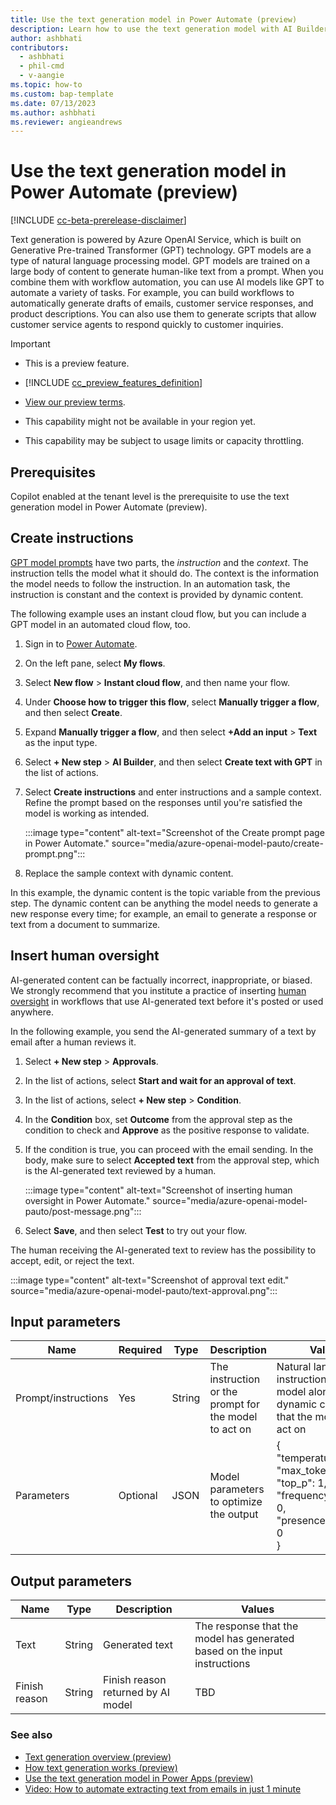 ```yaml
---
title: Use the text generation model in Power Automate (preview)
description: Learn how to use the text generation model with AI Builder in Power Automate.
author: ashbhati
contributors:
  - ashbhati
  - phil-cmd
  - v-aangie
ms.topic: how-to
ms.custom: bap-template
ms.date: 07/13/2023
ms.author: ashbhati
ms.reviewer: angieandrews
---
```


# Use the text generation model in Power Automate (preview)

[!INCLUDE [cc-beta-prerelease-disclaimer](./includes/cc-beta-prerelease-disclaimer.md)]

Text generation is powered by Azure OpenAI Service, which is built on Generative Pre-trained Transformer (GPT) technology. GPT models are a type of natural language processing model. GPT models are trained on a large body of content to generate human-like text from a prompt. When you combine them with workflow automation, you can use AI models like GPT to automate a variety of tasks. For example, you can build workflows to automatically generate drafts of emails, customer service responses, and product descriptions. You can also use them to generate scripts that allow customer service agents to respond quickly to customer inquiries.

> [!IMPORTANT]
>
> - This is a preview feature.
>
> - [!INCLUDE [cc_preview_features_definition](includes/cc-preview-features-definition.md)]
>
> - [View our preview terms](https://go.microsoft.com/fwlink/?linkid=2189520).
>
> - This capability might not be available in your region yet.
>
> - This capability may be subject to usage limits or capacity throttling.

## Prerequisites

Copilot enabled at the tenant level is the prerequisite to use the text generation model in Power Automate (preview).

## Create instructions

[GPT model prompts](azure-openai-textgen.md#parts-of-a-prompt) have two parts, the *instruction* and the *context*. The instruction tells the model what it should do. The context is the information the model needs to follow the instruction. In an automation task, the instruction is constant and the context is provided by dynamic content.

The following example uses an instant cloud flow, but you can include a GPT model in an automated cloud flow, too.

1. Sign in to [Power Automate](https://make.powerautomate.com).

1. On the left pane, select **My flows**.

1. Select **New flow** > **Instant cloud flow**, and then name your flow.

1. Under **Choose how to trigger this flow**, select **Manually trigger a flow**, and then select **Create**.

1. Expand **Manually trigger a flow**, and then select **+Add an input** > **Text** as the input type.

1. Select **+ New step** > **AI Builder**, and then select **Create text with GPT** in the list of actions.

1. Select **Create instructions** and enter instructions and a sample context. Refine the prompt based on the responses until you're satisfied the model is working as intended.

    :::image type="content" alt-text="Screenshot of the Create prompt page in Power Automate." source="media/azure-openai-model-pauto/create-prompt.png":::

1. Replace the sample context with dynamic content.

In this example, the dynamic content is the topic variable from the previous step. The dynamic content can be anything the model needs to generate a new response every time; for example, an email to generate a response or text from a document to summarize.

## Insert human oversight

AI-generated content can be factually incorrect, inappropriate, or biased. We strongly recommend that you institute a practice of inserting [human oversight](azure-openai-textgen.md#human-oversight) in workflows that use AI-generated text before it's posted or used anywhere.

In the following example, you send the AI-generated summary of a text by email after a human reviews it.

1. Select **+ New step** > **Approvals**.

1. In the list of actions, select **Start and wait for an approval of text**.

1. In the list of actions, select **+ New step** > **Condition**.

1. In the **Condition** box, set **Outcome** from the approval step as the condition to check and **Approve** as the positive response to validate.

1. If the condition is true, you can proceed with the email sending. In the body, make sure to select **Accepted text** from the approval step, which is the AI-generated text reviewed by a human.

    :::image type="content" alt-text="Screenshot of inserting human oversight in Power Automate." source="media/azure-openai-model-pauto/post-message.png":::

1. Select **Save**, and then select **Test** to try out your flow.

The human receiving the AI-generated text to review has the possibility to accept, edit, or reject the text.

  :::image type="content" alt-text="Screenshot of approval text edit." source="media/azure-openai-model-pauto/text-approval.png":::

## Input parameters

|Name  |Required  |Type  | Description | Values |
|---------|---------|---------|-------------|--------|
|Prompt/instructions     | Yes        |  String       | The instruction or the prompt for the model to act on   |  Natural language instruction for the model along with the dynamic content that the model can act on  | 
|Parameters     |  Optional       | JSON        |  Model parameters to optimize the output  |  {<br/>"temperature": 0,<br/>"max_tokens": 750,<br/>"top_p": 1,<br/>"frequency_penalty": 0,<br/>"presence_penalty": 0<br/>} 

## Output parameters

|Name  |Type  | Description | Values |
|---------|---------|---------|----------|
| Text    |String | Generated text | The response that the model has generated based on the input instructions |
| Finish reason | String  |  Finish reason returned by AI model  | TBD | 

### See also

- [Text generation overview (preview)](prebuilt-azure-openai.md)  
- [How text generation works (preview)](azure-openai-textgen.md)  
- [Use the text generation model in Power Apps (preview)](azure-openai-model-papp.md)
- [Video: How to automate extracting text from emails in just 1 minute](https://www.youtube.com/watch?v=UchRykL7me8)

